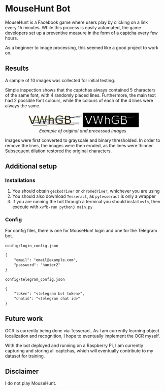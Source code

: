 # MouseHunt Bot
MouseHunt is a Facebook game where users play by clicking on a link every 15 minutes. While this process is easily automated, the game developers set up a preventive measure in the form of a captcha every few hours.

As a beginner to image processing, this seemed like a good project to work on.

## Results
A sample of 10 images was collected for initial testing.

Simple inspection shows that the captchas always contained 5 characters of the same font, with 4 randomly placed lines. Furthermore, the main text had 2 possible font colours, while the colours of each of the 4 lines were always the same.

<div align="center"><img src="assets/images/original.jpg"><img src="assets/images/processed.png"><br><i>Example of original and processed images</i></div>

Images were first converted to grayscale and binary thresholded. In order to remove the lines, the images were then eroded, as the lines were thinner. Subsequent dilation restored the original characters.

## Additional setup
### Installations
1. You should obtain `geckodriver` or `chromedriver`, whichever you are using
1. You should also download `Tesseract`, as `pytesseract` is only a wrapper
1. If you are running the bot through a terminal you should install `xvfb`, then execute with `xvfb-run python3 main.py`

### Config
For config files, there is one for MouseHunt login and one for the Telegram bot.  

`config/login_config.json`
```
{
    "email": "email@example.com",
    "password": "hunter2"
}
```
`config/telegram_config.json`
```
{
    "token": "<telegram bot token>",
    "chatid": "<telegram chat id>"
}
```

## Future work
OCR is currently being done via Tesseract. As I am currently learning object localization and recognition, I hope to eventually implement the OCR myself.

With the bot deployed and running on a Raspberry Pi, I am currently capturing and storing all captchas, which will eventually contribute to my dataset for training.

## Disclaimer
I do not play MouseHunt.
